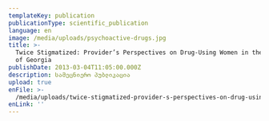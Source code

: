```yaml
---
templateKey: publication
publicationType: scientific_publication
language: en
image: /media/uploads/psychoactive-drugs.jpg
title: >-
  Twice Stigmatized: Provider’s Perspectives on Drug-Using Women in the Republic
  of Georgia
publishDate: 2013-03-04T11:05:00.000Z
description: სამეცნიერო პუბლიკაცია
upload: true
enFile: >-
  /media/uploads/twice-stigmatized-provider-s-perspectives-on-drug-using-women-in-the-republic-of-georgia..pdf
enLink: ''
---
```


